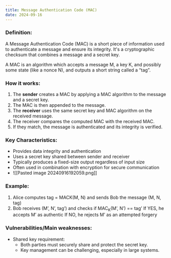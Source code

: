 ```yaml
---
title: Message Authentication Code (MAC)
date: 2024-09-16
---
```

### Definition:
A Message Authentication Code (MAC) is a short piece of information used to authenticate a message and ensure its integrity. It's a cryptographic checksum that combines a message and a secret key. 

A MAC is an algorithm which accepts a message M, a key K, and possibly some state (like a nonce N), and outputs a short string called a “tag”.

### How it works:
1. The **sender** creates a MAC by applying a MAC algorithm to the message and a secret key.
2. The MAC is then appended to the message.
3. The **receiver** uses the same secret key and MAC algorithm on the received message.
4. The receiver compares the computed MAC with the received MAC.
5. If they match, the message is authenticated and its integrity is verified.

### Key Characteristics:
- Provides data integrity and authentication
- Uses a secret key shared between sender and receiver
- Typically produces a fixed-size output regardless of input size
- Often used in combination with encryption for secure communication
- ![[Pasted image 20240916192059.png]]

### Example:
1. Alice computes tag = MACK(M, N) and sends Bob the message (M, N, tag)
2. Bob receives (M’, N’, tag’) and checks if MAC<sub>K</sub>(M’, N’) == tag’
	If YES, he accepts M’ as authentic
	If NO, he rejects M’ as an attempted forgery
### Vulnerabilities/Main weaknesses:
- Shared key requirement:
    - Both parties must securely share and protect the secret key.
    - Key management can be challenging, especially in large systems.